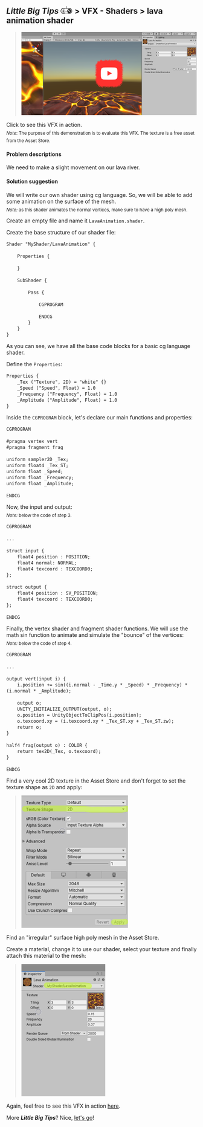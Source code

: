 ## _**Little Big Tips**_ ![Joystick](https://raw.githubusercontent.com/alissin/alissin.github.io/master/images/joystick.png) > VFX - Shaders > lava animation shader

> [![lava animation shader](./lava-animation-shader_small.png)](https://youtu.be/EtYslfd8Nog)

Click to see this VFX in action.<br/>
<sub>_Note_: The purpose of this demonstration is to evaluate this VFX. The texture is a free asset from the Asset Store.</sub>

#### Problem descriptions
We need to make a slight movement on our lava river.

#### Solution suggestion
We will write our own shader using cg language. So, we will be able to add some animation on the surface of the mesh.<br/>
<sub>_Note:_ as this shader animates the normal vertices, make sure to have a high poly mesh.</sub>

Create an empty file and name it `LavaAnimation.shader`.

Create the base structure of our shader file:

```
Shader "MyShader/LavaAnimation" {

    Properties {

    }

    SubShader {

        Pass {

            CGPROGRAM
            
            ENDCG
        }
    }
}
```

As you can see, we have all the base code blocks for a basic cg language shader.

Define the `Properties`:

```
Properties {    
    _Tex ("Texture", 2D) = "white" {}
    _Speed ("Speed", Float) = 1.0
    _Frequency ("Frequency", Float) = 1.0
    _Amplitude ("Amplitude", Float) = 1.0
}
```

Inside the `CGPROGRAM` block, let's declare our main functions and properties:

```
CGPROGRAM

#pragma vertex vert
#pragma fragment frag

uniform sampler2D _Tex;
uniform float4 _Tex_ST;
uniform float _Speed;
uniform float _Frequency;
uniform float _Amplitude;

ENDCG
```

Now, the input and output:<br/>
<sub>_Note:_ below the code of step 3.</sub>

```
CGPROGRAM

...

struct input {
    float4 position : POSITION;
    float4 normal: NORMAL;
    float4 texcoord : TEXCOORD0;
};

struct output {
    float4 position : SV_POSITION;
    float4 texcoord : TEXCOORD0;
};

ENDCG
```

Finally, the vertex shader and fragment shader functions. We will use the math sin function to animate and simulate the "bounce" of the vertices:<br/>
<sub>_Note:_ below the code of step 4.</sub>

```
CGPROGRAM

...

output vert(input i) {
    i.position += sin((i.normal - _Time.y * _Speed) * _Frequency) * (i.normal * _Amplitude);

    output o;
    UNITY_INITIALIZE_OUTPUT(output, o);
    o.position = UnityObjectToClipPos(i.position);
    o.texcoord.xy = (i.texcoord.xy * _Tex_ST.xy + _Tex_ST.zw);
    return o;
}

half4 frag(output o) : COLOR {
    return tex2D(_Tex, o.texcoord);
}

ENDCG
```

Find a very cool 2D texture in the Asset Store and don't forget to set the texture shape as `2D` and apply:

> ![2d-texture](../_common-images/2d-texture.png)

Find an "irregular" surface high poly mesh in the Asset Store.

Create a material, change it to use our shader, select your texture and finally attach this material to the mesh:

> ![material](./material.png)

Again, feel free to see this VFX in action [here](https://youtu.be/EtYslfd8Nog).

More _**Little Big Tips**_? Nice, [let's go](https://github.com/alissin/little-big-tips)!